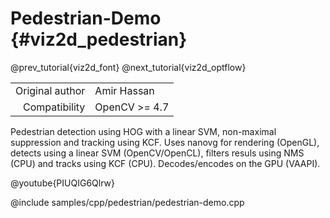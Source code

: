 # Pedestrian-Demo {#viz2d_pedestrian}

@prev_tutorial{viz2d_font}
@next_tutorial{viz2d_optflow}

|    |    |
| -: | :- |
| Original author | Amir Hassan |
| Compatibility | OpenCV >= 4.7 |

Pedestrian detection using HOG with a linear SVM, non-maximal suppression and tracking using KCF. Uses nanovg for rendering (OpenGL), detects using a linear SVM (OpenCV/OpenCL), filters resuls using NMS (CPU) and tracks using KCF (CPU). Decodes/encodes on the GPU (VAAPI).

@youtube{PIUQIG6Qlrw}

@include samples/cpp/pedestrian/pedestrian-demo.cpp


